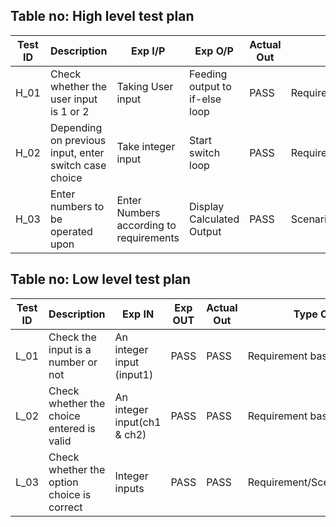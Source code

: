 
## Table no: High level test plan

| **Test ID** | **Description**  | **Exp I/P** | **Exp O/P** | **Actual Out** |**Type Of Test**  |    
|-------------|--------------------------------------------------------------|------------|-------------|----------------|------------------|
|  H_01       |Check whether the  user input is 1 or 2 |Taking User input|Feeding output to if-else loop|PASS|Requirement based |
|  H_02       |Depending on previous input, enter switch case choice|Take integer input |Start switch loop|PASS|Requirement Based |
|  H_03       |Enter numbers to be operated upon|Enter Numbers according to requirements|Display Calculated Output|PASS|Scenario/Requirement/Technical|



## Table no: Low level test plan

| **Test ID** | **Description** | **Exp IN** | **Exp OUT** | **Actual Out** |**Type Of Test**  |    
|-------------|---------|------------|-------------|----------------|------------------|
|  L_01       |Check the input is a number or not| An integer input (input1)|PASS|PASS|Requirement based |
|  L_02       |Check whether the choice entered is valid|An integer input(ch1 & ch2)|PASS|PASS|Requirement based    |
|  L_03       |Check whether the option choice is correct|Integer inputs|PASS|PASS|Requirement/Scenario/Technical    |
